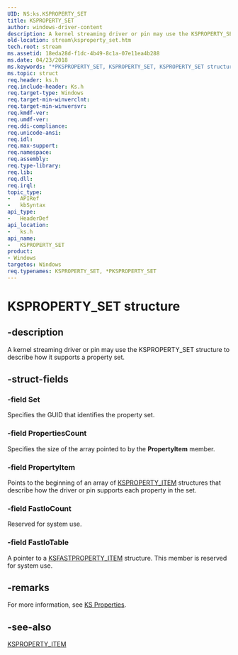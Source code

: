 ```yaml
---
UID: NS:ks.KSPROPERTY_SET
title: KSPROPERTY_SET
author: windows-driver-content
description: A kernel streaming driver or pin may use the KSPROPERTY_SET structure to describe how it supports a property set.
old-location: stream\ksproperty_set.htm
tech.root: stream
ms.assetid: 18eda28d-f1dc-4b49-8c1a-07e11ea4b288
ms.date: 04/23/2018
ms.keywords: "*PKSPROPERTY_SET, KSPROPERTY_SET, KSPROPERTY_SET structure [Streaming Media Devices], PKSPROPERTY_SET, PKSPROPERTY_SET structure pointer [Streaming Media Devices], ks-struct_2c865d90-5142-4cda-bbd2-af67ac716c87.xml, ks/KSPROPERTY_SET, ks/PKSPROPERTY_SET, stream.ksproperty_set"
ms.topic: struct
req.header: ks.h
req.include-header: Ks.h
req.target-type: Windows
req.target-min-winverclnt: 
req.target-min-winversvr: 
req.kmdf-ver: 
req.umdf-ver: 
req.ddi-compliance: 
req.unicode-ansi: 
req.idl: 
req.max-support: 
req.namespace: 
req.assembly: 
req.type-library: 
req.lib: 
req.dll: 
req.irql: 
topic_type:
-	APIRef
-	kbSyntax
api_type:
-	HeaderDef
api_location:
-	ks.h
api_name:
-	KSPROPERTY_SET
product:
- Windows
targetos: Windows
req.typenames: KSPROPERTY_SET, *PKSPROPERTY_SET
---
```


# KSPROPERTY_SET structure


## -description


A kernel streaming driver or pin may use the KSPROPERTY_SET structure to describe how it supports a property set.


## -struct-fields




### -field Set

Specifies the GUID that identifies the property set.


### -field PropertiesCount

Specifies the size of the array pointed to by the <b>PropertyItem</b> member.


### -field PropertyItem

Points to the beginning of an array of <a href="https://msdn.microsoft.com/library/windows/hardware/ff565176">KSPROPERTY_ITEM</a> structures that describe how the driver or pin supports each property in the set.


### -field FastIoCount

Reserved for system use.


### -field FastIoTable

A pointer to a <a href="https://msdn.microsoft.com/library/windows/hardware/ff562521">KSFASTPROPERTY_ITEM</a> structure. This member is reserved for system use.


## -remarks



For more information, see <a href="https://msdn.microsoft.com/a385929e-1934-4d88-aaf9-ff1ddbfd30f7">KS Properties</a>.




## -see-also




<a href="https://msdn.microsoft.com/library/windows/hardware/ff565176">KSPROPERTY_ITEM</a>
 

 


